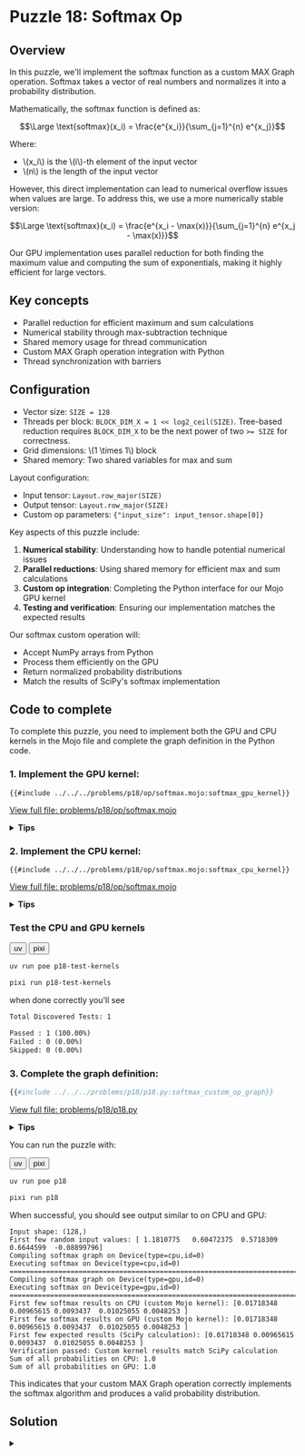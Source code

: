 # Puzzle 18: Softmax Op

## Overview

In this puzzle, we'll implement the softmax function as a custom MAX Graph operation. Softmax takes a vector of real numbers and normalizes it into a probability distribution.

Mathematically, the softmax function is defined as:

$$\Large \text{softmax}(x_i) = \frac{e^{x_i}}{\sum_{j=1}^{n} e^{x_j}}$$

Where:
- \\(x_i\\) is the \\(i\\)-th element of the input vector
- \\(n\\) is the length of the input vector

However, this direct implementation can lead to numerical overflow issues when values are large. To address this, we use a more numerically stable version:

$$\Large \text{softmax}(x_i) = \frac{e^{x_i - \max(x)}}{\sum_{j=1}^{n} e^{x_j - \max(x)}}$$

Our GPU implementation uses parallel reduction for both finding the maximum value and computing the sum of exponentials, making it highly efficient for large vectors.

## Key concepts

- Parallel reduction for efficient maximum and sum calculations
- Numerical stability through max-subtraction technique
- Shared memory usage for thread communication
- Custom MAX Graph operation integration with Python
- Thread synchronization with barriers

## Configuration

- Vector size: `SIZE = 128`
- Threads per block: `BLOCK_DIM_X = 1 << log2_ceil(SIZE)`. Tree-based reduction requires `BLOCK_DIM_X` to be the next power of two `>= SIZE` for correctness.
- Grid dimensions: \\(1 \times 1\\) block
- Shared memory: Two shared variables for max and sum

Layout configuration:
- Input tensor: `Layout.row_major(SIZE)`
- Output tensor: `Layout.row_major(SIZE)`
- Custom op parameters: `{"input_size": input_tensor.shape[0]}`

Key aspects of this puzzle include:

1. **Numerical stability**: Understanding how to handle potential numerical issues
2. **Parallel reductions**: Using shared memory for efficient max and sum calculations
3. **Custom op integration**: Completing the Python interface for our Mojo GPU kernel
4. **Testing and verification**: Ensuring our implementation matches the expected results

Our softmax custom operation will:
- Accept NumPy arrays from Python
- Process them efficiently on the GPU
- Return normalized probability distributions
- Match the results of SciPy's softmax implementation

## Code to complete

To complete this puzzle, you need to implement both the GPU and CPU kernels in the Mojo file and complete the graph definition in the Python code.

### 1. Implement the GPU kernel:

```mojo
{{#include ../../../problems/p18/op/softmax.mojo:softmax_gpu_kernel}}
```
<a href="{{#include ../_includes/repo_url.md}}/blob/main/problems/p18/op/softmax.mojo" class="filename">View full file: problems/p18/op/softmax.mojo</a>

<details>
<summary><strong>Tips</strong></summary>

<div class="solution-tips">

1. Use shared memory for both the maximum value and sum to ensure all threads can access these values
2. Remember to call `barrier()` at appropriate points to synchronize threads
3. Implement parallel reduction by having each thread process a portion of the input array
4. Use a tree-based reduction pattern to minimize thread divergence
5. Handle out-of-bounds access carefully, especially for large inputs
6. For numerical stability, calculate \\(e^{x_i - max}\\) instead of \\(e^{x_i}\\)
</div>
</details>

### 2. Implement the CPU kernel:

```mojo
{{#include ../../../problems/p18/op/softmax.mojo:softmax_cpu_kernel}}
```
<a href="{{#include ../_includes/repo_url.md}}/blob/main/problems/p18/op/softmax.mojo" class="filename">View full file: problems/p18/op/softmax.mojo</a>

<details>
<summary><strong>Tips</strong></summary>

<div class="solution-tips">

1. Create a sequential implementation that follows the same mathematical steps as the GPU version
2. First find the maximum value across all inputs
3. Then compute \\(e^{x_i - max}\\) for each element and accumulate the sum
4. Finally, normalize by dividing each element by the sum
5. Use scalar operations since we don't have parallel threads in the CPU implementation
</div>
</details>

### Test the CPU and GPU kernels

<div class="code-tabs" data-tab-group="package-manager">
  <div class="tab-buttons">
    <button class="tab-button">uv</button>
    <button class="tab-button">pixi</button>
  </div>
  <div class="tab-content">

```bash
uv run poe p18-test-kernels
```

  </div>
  <div class="tab-content">

```bash
pixi run p18-test-kernels
```

  </div>
</div>

when done correctly you'll see

```txt
Total Discovered Tests: 1

Passed : 1 (100.00%)
Failed : 0 (0.00%)
Skipped: 0 (0.00%)
```

### 3. Complete the graph definition:

```python
{{#include ../../../problems/p18/p18.py:softmax_custom_op_graph}}
```
<a href="{{#include ../_includes/repo_url.md}}/blob/main/problems/p18/p18.py" class="filename">View full file: problems/p18/p18.py</a>

<details>
<summary><strong>Tips</strong></summary>

<div class="solution-tips">

1. Use `graph.inputs[0]` to access the input tensor passed to the graph
2. Call `ops.custom()` with the name matching your registered custom op ("softmax")
3. Pass the input tensor as a value to the custom operation
4. Specify the output type to match the input shape
5. Include the "input_size" parameter which is required by the kernel
6. Set `graph.outputs` to a list containing your operation's output tensor
</div>
</details>

You can run the puzzle with:

<div class="code-tabs" data-tab-group="package-manager">
  <div class="tab-buttons">
    <button class="tab-button">uv</button>
    <button class="tab-button">pixi</button>
  </div>
  <div class="tab-content">

```bash
uv run poe p18
```

  </div>
  <div class="tab-content">

```bash
pixi run p18
```

  </div>
</div>

When successful, you should see output similar to on CPU and GPU:

```
Input shape: (128,)
First few random input values: [ 1.1810775   0.60472375  0.5718309   0.6644599  -0.08899796]
Compiling softmax graph on Device(type=cpu,id=0)
Executing softmax on Device(type=cpu,id=0)
====================================================================================================
Compiling softmax graph on Device(type=gpu,id=0)
Executing softmax on Device(type=gpu,id=0)
====================================================================================================
First few softmax results on CPU (custom Mojo kernel): [0.01718348 0.00965615 0.0093437  0.01025055 0.0048253 ]
First few softmax results on GPU (custom Mojo kernel): [0.01718348 0.00965615 0.0093437  0.01025055 0.0048253 ]
First few expected results (SciPy calculation): [0.01718348 0.00965615 0.0093437  0.01025055 0.0048253 ]
Verification passed: Custom kernel results match SciPy calculation
Sum of all probabilities on CPU: 1.0
Sum of all probabilities on GPU: 1.0
```

This indicates that your custom MAX Graph operation correctly implements the softmax algorithm and produces a valid probability distribution.

## Solution

<details class="solution-details">
<summary></summary>

To solve this puzzle, we need to implement both the Mojo kernels (GPU and CPU) and the Python graph definition for our softmax custom operation. Similar to what we did in [Puzzle 17](../puzzle_17/puzzle_17.md), we're creating a bridge between Python's ecosystem and Mojo's GPU-accelerated computing capabilities.

The softmax operation we're implementing is mathematically defined as:

$$\Large \text{softmax}(x_i) = \frac{e^{x_i}}{\sum_{j=1}^{n} e^{x_j}}$$

However, to prevent numerical overflow, we use the more stable form:

$$\Large \text{softmax}(x_i) = \frac{e^{x_i - \max(x)}}{\sum_{j=1}^{n} e^{x_j - \max(x)}}$$

### GPU kernel implementation:

```mojo
{{#include ../../../solutions/p18/op/softmax.mojo:softmax_gpu_kernel_solution}}
```

<div class="solution-explanation">
Our GPU implementation implements the numerically stable softmax algorithm with highly optimized parallel reduction techniques. Let's dissect the kernel in detail:

#### Kernel signature and memory management
```mojo
fn softmax_gpu_kernel[
    layout: Layout,
    input_size: Int,
    dtype: DType = DType.float32,
](
    output: LayoutTensor[mut=True, dtype, layout],
    input: LayoutTensor[mut=False, dtype, layout],
)
```
The kernel is parameterized with:
- Common layout parameter for both input and output tensors
- Vector size as an Integer parameter
- Configurable data type with float32 as default
- Mutable output tensor for in-place computation
- Non-mutable input tensor (mut=False)

#### Shared memory allocation
```mojo
shared_max = tb[dtype]().row_major[BLOCK_DIM_X]().shared().alloc()
shared_sum = tb[dtype]().row_major[BLOCK_DIM_X]().shared().alloc()
```
The kernel allocates two shared memory buffers:
- `shared_max`: For parallel maximum finding reduction
- `shared_sum`: For parallel sum computation
- Both use `BLOCK_DIM_X = 128` as their size
- Shared memory provides fast access for all threads within a block

#### Thread indexing
```mojo
global_i = thread_idx.x
```
This implementation of softmax operates on a single 1d thread block. i.e. The global and local index are the same.

#### Maximum-finding phase
```mojo
var val: Scalar[dtype] = min_finite[dtype]()
if global_i < input_size:
    val = rebind[Scalar[dtype]](input[global_i])

shared_max[local_i] = val
barrier()
```
This initializes each thread with:
- The minimum finite value for elements outside the valid range
- The actual input value for threads that map to valid elements
- Storage in shared memory for the reduction process
- A barrier synchronization to ensure all threads complete memory writes

#### Parallel max reduction
```mojo
stride = BLOCK_DIM_X // 2
while stride > 0:
    if local_i < stride:
        shared_max[local_i] = max(shared_max[local_i], shared_max[local_i + stride])
    barrier()
    stride = stride // 2
```
This implements a parallel tree-reduction pattern:
1. Start with `stride = 64` (half of `BLOCK_DIM_X`)
2. Each active thread compares two values separated by the stride
3. Store the maximum in the lower index
4. Synchronize all threads with a barrier
5. Halve the stride and repeat
6. After \\(\log_2(BLOCK\\_DIM\\_X)~\\) steps, `shared_max[0]` contains the global maximum

This logarithmic reduction is significantly faster than a linear scan on large inputs.

#### Exponentiation with numerical stability
```mojo
block_max = shared_max[0]

var exp_val: Scalar[dtype] = 0.0
if global_i < input_size:
    exp_val = rebind[Scalar[dtype]](exp(val - block_max))
```
Each thread:
1. Reads the global maximum from shared memory
2. Subtracts it from its input value before taking the exponential
3. This subtraction is crucial for numerical stability - it prevents overflow
4. The largest exponent becomes \\(e^0 = 1\\), and all others are \\(e^{negative} < 1\\)

#### Parallel sum reduction
```mojo
shared_sum[local_i] = exp_val
barrier()

stride = BLOCK_DIM_X // 2
while stride > 0:
    if local_i < stride:
        shared_sum[local_i] += shared_sum[local_i + stride]
    barrier()
    stride = stride // 2
```
The second reduction phase:
1. Stores all exponential values in shared memory
2. Uses the same tree-based reduction pattern as for max
3. But performs addition instead of maximum comparison
4. After \\(\log_2(BLOCK\\_DIM\\_X)~\\) steps, `shared_sum[0]` contains the total sum of all exponentials

#### Final normalization
```mojo
block_sum = shared_sum[0]

if global_i < input_size:
    output[global_i] = exp_val / block_sum
```
Each thread:
1. Reads the total sum from shared memory
2. Divides its exponential value by this sum
3. Writes the normalized probability to the output buffer
4. This produces a valid probability distribution that sums to 1

#### Performance characteristics

The implementation has excellent performance characteristics:
- **Complexity**: \\(O(\log n)\\) for both max and sum calculations vs \\(O(n)\\) in a sequential approach
- **Memory efficiency**: Uses only \\(2 \times BLOCK\\_DIM\\_X~\\) elements of shared memory
- **Work efficiency**: Each thread performs approximately \\(2 \times \log_2(BLOCK\\_DIM\\_X)~\\) operations
- **Load balancing**: Each thread handles the same amount of work
- **Synchronization**: Uses minimal barriers, only where necessary
- **Memory access**: Coalesced global memory access pattern for optimal bandwidth

The algorithm is also numerically robust, handling potential overflow/underflow cases by applying the max-subtraction technique that maintains precision across the wide range of values common in neural network activations.
</div>

### CPU fallback implementation:

```mojo
{{#include ../../../solutions/p18/op/softmax.mojo:softmax_cpu_kernel_solution}}
```

<div class="solution-explanation">
Our CPU implementation provides a sequential fallback that follows the same mathematical approach but is optimized for single-threaded execution. Let's analyze each phase:

1. **Maximum Finding**:
   ```mojo
   var max_val: Scalar[dtype] = min_finite[dtype]()
   for i in range(input_size):
       max_val = max(max_val, rebind[Scalar[dtype]](input[i]))
   ```
   We initialize with the minimum finite value and perform a linear scan through the array, keeping track of the maximum value encountered. This has \\(O(n)\\) complexity but works efficiently on CPU where we don't have many cores to parallelize across.

2. **Exponential Computation and Summation**:
   ```mojo
   var sum_exp: Scalar[dtype] = 0.0
   for i in range(input_size):
       var exp_val = rebind[Scalar[dtype]](exp(input[i] - max_val))
       output[i] = exp_val
       sum_exp += exp_val
   ```
   We compute \\(e^{x_i - max}\\) for each element, store the result in the output buffer, and accumulate the sum \\(\sum_{j=1}^{n} e^{x_j - max}\\) in a single pass. This approach minimizes memory operations compared to using separate loops.

3. **Normalization**:
   ```mojo
   for i in range(input_size):
       output[i] = output[i] / sum_exp
   ```
   Finally, we normalize each element by dividing by the sum, producing a proper probability distribution according to the softmax formula:

   $$\Large \text{softmax}(x_i) = \frac{e^{x_i - \max(x)}}{\sum_{j=1}^{n} e^{x_j - \max(x)}}$$

The CPU implementation uses the same numerical stability technique (subtracting the maximum) but with sequential operations rather than parallel ones. It's simpler than the GPU version since it doesn't need to handle shared memory or thread synchronization, but it's also less efficient for large inputs.

Both implementations are registered with MAX Graph's custom operation system through the `@compiler.register("softmax")` decorator, allowing seamless execution on either device type based on availability.
</div>

### Python integration:

```python
{{#include ../../../solutions/p18/p18.py:softmax_custom_op_graph_solution}}
```

<div class="solution-explanation">
The Python integration creates a seamless bridge between NumPy arrays and our optimized Mojo GPU kernel. The implementation consists of several key components:

1. **Graph Setup and Configuration**:
   ```python
   with Graph(
       "softmax_graph",
       input_types=[
           TensorType(
               dtype,
               shape=input_tensor.shape,
               device=DeviceRef.from_device(device),
           ),
       ],
       custom_extensions=[mojo_kernels],
   ) as graph:
   ```
   This creates a computation graph named "softmax_graph" that:
   - Defines the input tensor type with proper dtype and shape
   - Maps the tensor to the target device (CPU or GPU)
   - Loads our custom Mojo operations from the specified directory
   - The `custom_extensions` parameter is crucial for linking to our Mojo implementation

2. **Custom Operation Configuration**:
   ```python
   output = ops.custom(
       name="softmax",
       values=[input_value],
       out_types=[
           TensorType(
               dtype=input_value.tensor.dtype,
               shape=input_value.tensor.shape,
               device=DeviceRef.from_device(device),
           )
       ],
       parameters={
           "target": "gpu" if device == Accelerator() else "cpu",
           "input_size": input_tensor.shape[0],
           "dtype": dtype,
       },
   )[0].tensor
   ```
   This sets up our custom operation with:
   - Name matching the `@compiler.register("softmax")` in our Mojo code
   - Input values passed as a list
   - Output type definition matching the input shape and type
   - Parameters required by our kernel, including the target device, vector size and data type
   - We extract the tensor from the first returned element with `[0].tensor`

3. **Graph Output Definition**:
   ```python
   graph.output(output)
   ```
   This registers our operation's result as the graph's output.

The main script includes comprehensive testing that:
- Generates random input data: `np.random.randn(INPUT_SIZE).astype(np.float32)`
- Calculates expected results with SciPy: `scipy_softmax(input_array)`
- Verifies numerical accuracy: `np.testing.assert_allclose(..., rtol=1e-5)`
- Confirms the output is a valid probability distribution: `np.sum(result.to_numpy())`

This implementation showcases the power of MAX Graph for integrating high-performance Mojo kernels with Python's scientific computing ecosystem, providing both efficiency and ease of use.
</div>

</details>
